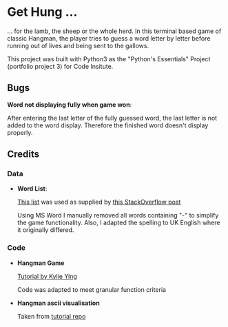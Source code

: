 # Get Hung ...

... for the lamb, the sheep or the whole herd.
In this terminal based game of classic Hangman, the player tries to guess a word letter by letter before running out of lives and being sent to the gallows.

This project was built with Python3 as the "Python's Essentials" Project (portfolio project 3) for Code Insitute. 

## Bugs

**Word not displaying fully when game won**:

After entering the last letter of the fully guessed word, the last letter is not added to the word display. Therefore the finished word doesn't display properly.

## Credits

### Data

- **Word List**: 

    [This list](https://www.randomlists.com/data/words.json) was used as supplied by [this StackOverflow post](https://stackoverflow.com/questions/594273/how-to-pick-a-random-english-word-from-a-list)

    Using MS Word I manually removed all words containing "-" to simplify the game functionality. Also, I adapted the spelling to UK English where it originally differed. 

### Code

- **Hangman Game**

    [Tutorial by Kylie Ying](https://www.youtube.com/watch?v=8ext9G7xspg&t=1465s)

    Code was adapted to meet granular function criteria

- **Hangman ascii visualisation**

    Taken from [tutorial repo](https://github.com/kying18/hangman/blob/master/hangman_visual.py)